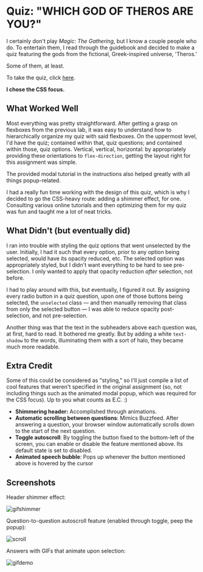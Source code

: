 # Quiz: "WHICH GOD OF THEROS ARE YOU?"

I certainly don't play *Magic: The Gathering*, but I know a couple people who do. To entertain them, I read through the guidebook and decided to make a quiz featuring the gods from the fictional, Greek-inspired universe, 'Theros.'

Some of them, at least.

To take the quiz, click [here](https://dartmouth-cs52-21s.github.io/lab2-michellecchen/).

**I chose the CSS focus.**

## What Worked Well

Most everything was pretty straightforward. After getting a grasp on flexboxes from the previous lab, it was easy to understand how to hierarchically organize my quiz with said flexboxes. On the uppermost level, I'd have the quiz; contained within that, quiz questions; and contained within those, quiz options. Vertical, vertical, horizontal: by appropriately providing these orientations to `flex-direction`, getting the layout right for this assignment was simple.

The provided modal tutorial in the instructions also helped greatly with all things popup-related.

I had a really fun time working with the design of this quiz, which is why I decided to go the CSS-heavy route: adding a shimmer effect, for one. Consulting various online tutorials and then optimizing them for my quiz was fun and taught me a lot of neat tricks.

## What Didn't (but eventually did)

I ran into trouble with styling the quiz options that went unselected by the user. Initially, I had it such that every option, prior to any option being selected, would have its opacity reduced, etc. The selected option was appropriately styled, but I didn't want everything to be hard to see pre-selection. I only wanted to apply that opacity reduction *after* selection, not before.

I had to play around with this, but eventually, I figured it out. By assigning every radio button in a quiz question, upon one of those buttons being selected, the `unselected` class — and then manually removing that class from only the selected button — I was able to reduce opacity post-selection, and not pre-selection.

Another thing was that the text in the subheaders above each question was, at first, hard to read. It bothered me greatly. But by adding a white `text-shadow` to the words, illuminating them with a sort of halo, they became much more readable.

## Extra Credit

Some of this could be considered as "styling," so I'll just compile a list of cool features that weren't specified in the original assignment (so, not including things such as the animated modal popup, which was required for the CSS focus). Up to you what counts as E.C. :)

- **Shimmering header:** Accomplished through animations.
- **Automatic scrolling between questions**: Mimics Buzzfeed. After answering a question, your browser window automatically scrolls down to the start of the next question.
- **Toggle autoscroll**: By toggling the button fixed to the bottom-left of the screen, you can enable or disable the feature mentioned above. Its default state is set to disabled.
- **Animated speech bubble**: Pops up whenever the button mentioned above is hovered by the cursor

## Screenshots

Header shimmer effect:

![gifshimmer](https://i.imgur.com/WQRrhnp.gif)

Question-to-question autoscroll feature (enabled through toggle, peep the popup):

![scroll](https://i.imgur.com/kpDsPwS.gif)

Answers with GIFs that animate upon selection:

![gifdemo](https://gifyu.com/image/rODp)
